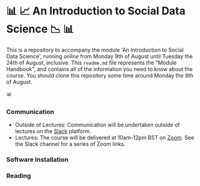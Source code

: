 #  :bar_chart: :chart_with_upwards_trend: An Introduction to Social Data Science :chart_with_downwards_trend: :bar_chart:	

This is a repository to accompany the module 'An Introduction to Social Data Science', running _online_ from Monday 9th of August until Tuesday the 24th of August, inclusive. This `readme.md` file represents the "Module Handbook", and contains all of the information you need to know about the course. You should clone this repository some time around Monday the 9th of August.

:bar_chart:

### Communication

* Outside of Lectures: Communication will be undertaken outside of lectures on the [Slack](https://slack.com/) platform. 
* Lectures: The course will be delivered at 10am-12pm BST on [Zoom](https://zoom.us/). See the Slack channel for a series of Zoom links.

### Software Installation

### Reading